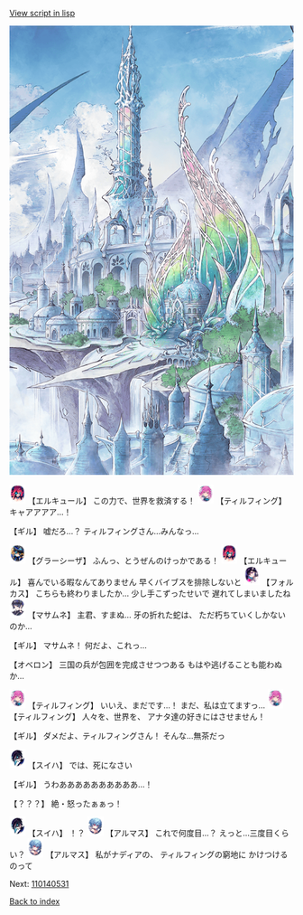 [View script in lisp](../scripts/110140523.txt)

![fairy_world.png](../images/backgrounds/fairy_world.png)

<img src="../images/units/3202519.png" alt="3202519.png" height="34"/>
【エルキュール】
この力で、世界を救済する！

<img src="../images/units/3101411.png" alt="3101411.png" height="34"/>
【ティルフィング】
キャアアアア…！

【ギル】
嘘だろ…？
ティルフィングさん…みんなっ…

<img src="../images/units/3302619.png" alt="3302619.png" height="34"/>
【グラーシーザ】
ふんっ、とうぜんのけっかである！

<img src="../images/units/3202519.png" alt="3202519.png" height="34"/>
【エルキュール】
喜んでいる暇なんてありません
早くバイブスを排除しないと

<img src="../images/units/3301811.png" alt="3301811.png" height="34"/>
【フォルカス】
こちらも終わりましたか…
少し手こずったせいで
遅れてしまいましたね

<img src="../images/units/3100111.png" alt="3100111.png" height="34"/>
【マサムネ】
主君、すまぬ…
牙の折れた蛇は、
ただ朽ちていくしかないのか…

【ギル】
マサムネ！
何だよ、これっ…

【オベロン】
三国の兵が包囲を完成させつつある
もはや逃げることも能わぬか…

<img src="../images/units/3101411.png" alt="3101411.png" height="34"/>
【ティルフィング】
いいえ、まだです…！
まだ、私は立てますっ…

<img src="../images/units/3101411.png" alt="3101411.png" height="34"/>
【ティルフィング】
人々を、世界を、
アナタ達の好きにはさせません！

【ギル】
ダメだよ、ティルフィングさん！
そんな…無茶だっ

<img src="../images/units/3401719.png" alt="3401719.png" height="34"/>
【スイハ】
では、死になさい

【ギル】
うわああああああああああ…！

【？？？】
絶・怒ったぁぁっ！

<img src="../images/units/3401719.png" alt="3401719.png" height="34"/>
【スイハ】
！？

<img src="../images/units/3103811.png" alt="3103811.png" height="34"/>
【アルマス】
これで何度目…？
えっと…三度目くらい？

<img src="../images/units/3103811.png" alt="3103811.png" height="34"/>
【アルマス】
私がナディアの、
ティルフィングの窮地に
かけつけるのって

Next: [110140531](110140531.md)

[Back to index](index.md)
